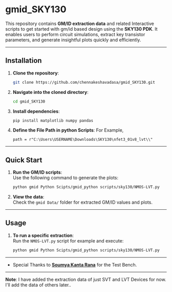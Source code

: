 
# **gmid_SKY130**  
This repository contains **GM/ID extraction data** and related Interactive scripts to get started with gm/id based design using the **SKY130 PDK**. It enables users to perform circuit simulations, extract key transistor parameters, and generate insightful plots quickly and efficiently.  

---

## **Installation**

1. **Clone the repository**:  
   ```bash
   git clone https://github.com/chennakeshavadasa/gmid_SKY130.git
   ```

2. **Navigate into the cloned directory**:  
   ```bash
   cd gmid_SKY130
   ```

3. **Install dependencies**:  
   ```bash
   pip install matplotlib numpy pandas
   ```
4. **Define the File Path in python Scripts**:
    For Example,
   ```
   path = r"C:\Users\USERNAME\Downloads\SKY130\nfet3_01v8_lvt\\"

   ```   

---

## **Quick Start**

1. **Run the GM/ID scripts**:  
   Use the following command to generate the plots:  
   ```bash
   python gmid Python Scipts/gmid_python scripts/sky130/NMOS-LVT.py
   ```

2. **View the data**:  
   Check the `gmid Data/` folder for extracted GM/ID values and plots.

---

## **Usage**
1. **To run a specific extraction**:  
   Run the `NMOS-LVT.py` script for example and execute:  
   ```bash
   python gmid Python Scipts/gmid_python scripts/sky130/NMOS-LVT.py
   ```

---


- Special Thanks to [**Soumya Kanta Rana**](https://www.linkedin.com/in/soumya-rana/) for the Test Bench.

---
**Note**: I have added the extraction data of just SVT and LVT Devices for now. I'll add the data of others later..

